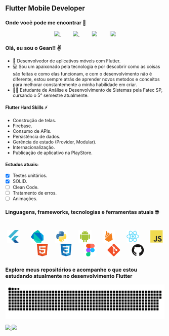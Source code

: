 ## Flutter Mobile Developer


### Onde você pode me encontrar :iphone:

<p align="center">
  <a href="https://www.linkedin.com/in/gean-martins-silva">
    <img src="https://img.shields.io/badge/linkedin-%230077B5.svg?&style=for-the-badge&logo=linkedin&logoColor=white&link=mailto:https://www.linkedin.com/in/gean-martins-silva/">
  </a>
  &nbsp;&nbsp;&nbsp;&nbsp;&nbsp;&nbsp;&nbsp;&nbsp;&nbsp;
  <a href="https://github.com/GeanMartinsSilva">
    <img  src="https://img.shields.io/badge/github-%23100000.svg?&style=for-the-badge&logo=github&logoColor=white&link=mailto:https://github.com/GeanMartinsSilva">
  </a>
  &nbsp;&nbsp;&nbsp;&nbsp;&nbsp;&nbsp;&nbsp;&nbsp;&nbsp;
  <a href="https://t.me/GeanMartinsSilva" target="_blank">
    <img src="https://img.shields.io/badge/Telegram-2CA5E0?style=for-the-badge&logo=telegram&logoColor=white" target="_blank"></a>
  &nbsp;&nbsp;&nbsp;&nbsp;&nbsp;&nbsp;&nbsp;&nbsp;&nbsp;
  <a href="mailto:gemartins.silva@gmail.com">
    <img src="https://img.shields.io/badge/gmail-D14836?&style=for-the-badge&logo=gmail&logoColor=white&link=mailto:gemartins.silva@gmail.com">
  </a>
</p>

### Olá, eu sou o Gean!! ✌️

- 📲 Desenvolvedor de aplicativos móveis com Flutter.
- 💻 Sou um apaixonado pela tecnologia e por descobrir como as coisas são feitas e como elas funcionam, e com o desenvolvimento não é diferente, estou sempre atrás de aprender novos metodos e conceitos para melhorar constantemente a minha habilidade em criar.
- 👨‍🎓 Estudante de Análise e Desenvolvimento de Sistemas pela Fatec SP, cursando o 5° semestre atualmente.

#### Flutter Hard Skills :zap:

* Construção de telas.
* Firebase.
* Consumo de APIs.
* Persistência de dados.
* Gerência de estado (Provider, Modular).
* Internacionalização.
* Publicação de aplicativo na PlayStore.

#### Estudos atuais:
- [x] Testes unitários.
- [x] SOLID.
- [ ] Clean Code.
- [ ] Tratamento de erros.
- [ ] Animações.

### Linguagens, frameworks, tecnologias e ferramentas atuais :nerd_face:
</br>
<p align="center">
  <img height="40" src="https://raw.githubusercontent.com/devicons/devicon/master/icons/flutter/flutter-original.svg">
  &nbsp;&nbsp;&nbsp;&nbsp;&nbsp;&nbsp;&nbsp;
  <img height="40" src="https://raw.githubusercontent.com/devicons/devicon/master/icons/dart/dart-original.svg">
  &nbsp;&nbsp;&nbsp;&nbsp;&nbsp;&nbsp;&nbsp;
  <img height="40" src="https://raw.githubusercontent.com/devicons/devicon/master/icons/python/python-original.svg">
  &nbsp;&nbsp;&nbsp;&nbsp;&nbsp;&nbsp;&nbsp;
  <img height="40" src="https://raw.githubusercontent.com/devicons/devicon/master/icons/android/android-original.svg">
  &nbsp;&nbsp;&nbsp;&nbsp;&nbsp;&nbsp;&nbsp;
  <img height="40" src="https://raw.githubusercontent.com/devicons/devicon/master/icons/firebase/firebase-plain.svg">
  &nbsp;&nbsp;&nbsp;&nbsp;&nbsp;&nbsp;&nbsp;
  <img height="40" src="https://raw.githubusercontent.com/devicons/devicon/master/icons/react/react-original.svg">
  &nbsp;&nbsp;&nbsp;&nbsp;&nbsp;&nbsp;&nbsp;
  <img height="40" src="https://raw.githubusercontent.com/devicons/devicon/master/icons/javascript/javascript-original.svg">
  &nbsp;&nbsp;&nbsp;&nbsp;&nbsp;&nbsp;&nbsp;
  <img height="40" src="https://raw.githubusercontent.com/devicons/devicon/master/icons/html5/html5-original.svg">
  &nbsp;&nbsp;&nbsp;&nbsp;&nbsp;&nbsp;&nbsp;
  <img height="40" src="https://raw.githubusercontent.com/devicons/devicon/master/icons/css3/css3-original.svg">
  &nbsp;&nbsp;&nbsp;&nbsp;&nbsp;&nbsp;&nbsp;
  <img height="40" src="https://raw.githubusercontent.com/devicons/devicon/master/icons/figma/figma-original.svg">
  &nbsp;&nbsp;&nbsp;&nbsp;&nbsp;&nbsp;&nbsp;
  <img height="40" src="https://raw.githubusercontent.com/devicons/devicon/master/icons/git/git-original.svg">
  &nbsp;&nbsp;&nbsp;&nbsp;&nbsp;&nbsp;&nbsp;
  <img height="40" src="https://raw.githubusercontent.com/devicons/devicon/master/icons/github/github-original.svg">
</p>


##
### Explore meus repositórios e acompanhe o que estou estudando atualmente no desenvolvimento Flutter

 
<div> 

  ![Snake animation](https://github.com/geanmartinssilva/geanmartinssilva/blob/output/github-contribution-grid-snake.svg)
 
</div>

<div>
  <a href="https://github.com/geanmartinssilva">
  <img height="180em" src="https://github-readme-stats.vercel.app/api?username=geanmartinssilva&show_icons=true&theme=dark&include_all_commits=true&count_private=true"/>
  <img height="180em" src="https://github-readme-stats.vercel.app/api/top-langs/?username=geanmartinssilva&layout=compact&langs_count=7&theme=dark"/>
</div>


<!--
**GeanMartinsSilva/GeanMartinsSilva** is a ✨ _special_ ✨ repository because its `README.md` (this file) appears on your GitHub profile.

- ⚡ Fatos Curíosos: Sou apaioxado por esportes e me dou bem com a grande maioria, menos basquete 🏀 mesmo tendo mais de 1,90 de altura, sou Árbitro de Futebol Americano 🏈 a quase 10 anos, meu cachorro é mais mimado que a maioria das crianças pequenas e já tentei criar um algoritmo na qual eu não conseguisse vencer a maquina mesmo que quisesse... Sim, eu sei que a rebelião das maquinas começou por muito menos que isso 😆

Here are some ideas to get you started:

- 🔭 I’m currently working on ...
- 🌱 I’m currently learning ...
- 👯 I’m looking to collaborate on ...
- 🤔 I’m looking for help with ...
- 💬 Ask me about ...
- 📫 How to reach me: ...
- 😄 Pronouns: ...
- ⚡ Fun fact: ...
-->

